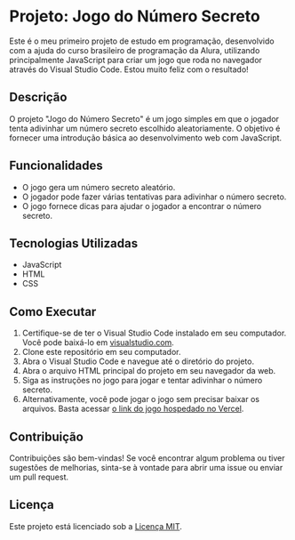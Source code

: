 # Projeto: Jogo do Número Secreto

Este é o meu primeiro projeto de estudo em programação, desenvolvido com a ajuda do curso brasileiro de programação da Alura, utilizando principalmente JavaScript para criar um jogo que roda no navegador através do Visual Studio Code. Estou muito feliz com o resultado!

## Descrição

O projeto "Jogo do Número Secreto" é um jogo simples em que o jogador tenta adivinhar um número secreto escolhido aleatoriamente. O objetivo é fornecer uma introdução básica ao desenvolvimento web com JavaScript.

## Funcionalidades

- O jogo gera um número secreto aleatório.
- O jogador pode fazer várias tentativas para adivinhar o número secreto.
- O jogo fornece dicas para ajudar o jogador a encontrar o número secreto.

## Tecnologias Utilizadas

- JavaScript
- HTML
- CSS

## Como Executar

1. Certifique-se de ter o Visual Studio Code instalado em seu computador. Você pode baixá-lo em [visualstudio.com](https://code.visualstudio.com/).
2. Clone este repositório em seu computador.
3. Abra o Visual Studio Code e navegue até o diretório do projeto.
4. Abra o arquivo HTML principal do projeto em seu navegador da web.
5. Siga as instruções no jogo para jogar e tentar adivinhar o número secreto.
6. Alternativamente, você pode jogar o jogo sem precisar baixar os arquivos. Basta acessar [o link do jogo hospedado no Vercel](https://alura-js.vercel.app/).

## Contribuição

Contribuições são bem-vindas! Se você encontrar algum problema ou tiver sugestões de melhorias, sinta-se à vontade para abrir uma issue ou enviar um pull request.

## Licença

Este projeto está licenciado sob a [Licença MIT](LICENSE).

